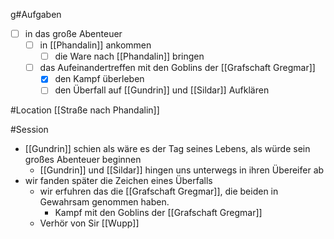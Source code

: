 g#Aufgaben
- [ ] in das große Abenteuer
	- [ ] in [[Phandalin]] ankommen
		- [ ] die Ware nach [[Phandalin]] bringen
	- [ ] das Aufeinandertreffen mit den Goblins der [[Grafschaft Gregmar]]
		- [x] den Kampf überleben
		- [ ] den Überfall auf [[Gundrin]] und [[Sildar]] Aufklären

#Location
[[Straße nach Phandalin]]

#Session
- [[Gundrin]] schien als wäre es der Tag seines Lebens, als würde sein großes Abenteuer beginnen
	- [[Gundrin]] und [[Sildar]] hingen uns unterwegs in ihren Übereifer ab
-  wir fanden später die Zeichen eines Überfalls
	- wir erfuhren das die [[Grafschaft Gregmar]], die beiden in Gewahrsam genommen haben.
		- Kampf mit den Goblins der [[Grafschaft Gregmar]]
	- Verhör von Sir [[Wupp]]